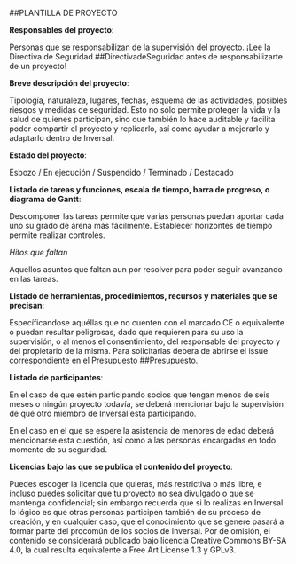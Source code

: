 ##PLANTILLA DE PROYECTO

**Responsables del proyecto**: 

Personas que se responsabilizan de la supervisión del proyecto. ¡Lee la Directiva de Seguridad ##DirectivadeSeguridad antes de responsabilizarte de un proyecto!


**Breve descripción del proyecto**:

Tipología, naturaleza, lugares, fechas, esquema de las actividades, posibles riesgos y medidas de seguridad. Esto no sólo permite proteger la vida y la salud de quienes participan, sino que también lo hace auditable y facilita poder compartir el proyecto y replicarlo, así como ayudar a mejorarlo y adaptarlo dentro de Inversal.


**Estado del proyecto**: 

Esbozo / En ejecución / Suspendido / Terminado / Destacado


**Listado de tareas y funciones, escala de tiempo, barra de progreso, o diagrama de Gantt**:

Descomponer las tareas permite que varias personas puedan aportar cada uno su grado de arena más fácilmente. Establecer horizontes de tiempo permite realizar controles.

*Hitos que faltan*

Aquellos asuntos que faltan aun por resolver para poder seguir avanzando en las tareas.

**Listado de herramientas, procedimientos, recursos y materiales que se precisan**:

Específicandose aquéllas que no cuenten con el marcado CE o equivalente o puedan resultar peligrosas, dado que requieren para su uso la supervisión, o al menos el consentimiento, del responsable del proyecto y del propietario de la misma. Para solicitarlas debera de abrirse el issue correspondiente en el Presupuesto ##Presupuesto.


**Listado de participantes**:

En el caso de que estén participando socios que tengan menos de seis meses o ningún proyecto todavía, se deberá mencionar bajo la supervisión de qué otro miembro de Inversal está participando. 

En el caso en el que se espere la asistencia de menores de edad deberá mencionarse esta cuestión, así como a las personas encargadas en todo momento de su seguridad.


**Licencias bajo las que se publica el contenido del proyecto**: 

Puedes escoger la licencia que quieras, más restrictiva o más libre, e incluso puedes solicitar que tu proyecto no sea divulgado o que se mantenga confidencial; sin embargo recuerda que si lo realizas en Inversal lo lógico es que otras personas participen también de su proceso de creación, y en cualquier caso, que el conocimiento que se genere pasará a formar parte del procomún de los socios de Inversal. Por de omisión, el contenido se considerará publicado bajo licencia Creative Commons BY-SA 4.0, la cual resulta equivalente a Free Art License 1.3 y GPLv3. 
